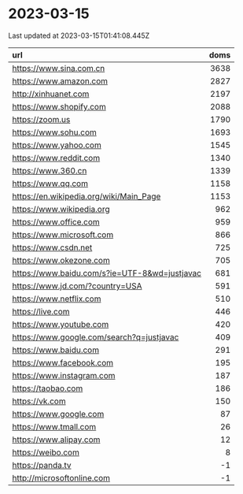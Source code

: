 # 2023-03-15

<!-- BEGIN -->
Last updated at 2023-03-15T01:41:08.445Z

url | doms
:- | -:
https://www.sina.com.cn | 3638
https://www.amazon.com | 2827
http://xinhuanet.com | 2197
https://www.shopify.com | 2088
https://zoom.us | 1790
https://www.sohu.com | 1693
https://www.yahoo.com | 1545
https://www.reddit.com | 1340
https://www.360.cn | 1339
https://www.qq.com | 1158
https://en.wikipedia.org/wiki/Main_Page | 1153
https://www.wikipedia.org | 962
https://www.office.com | 959
https://www.microsoft.com | 866
https://www.csdn.net | 725
https://www.okezone.com | 705
https://www.baidu.com/s?ie=UTF-8&wd=justjavac | 681
https://www.jd.com/?country=USA | 591
https://www.netflix.com | 510
https://live.com | 446
https://www.youtube.com | 420
https://www.google.com/search?q=justjavac | 409
https://www.baidu.com | 291
https://www.facebook.com | 195
https://www.instagram.com | 187
https://taobao.com | 186
https://vk.com | 150
https://www.google.com | 87
https://www.tmall.com | 26
https://www.alipay.com | 12
https://weibo.com | 8
https://panda.tv | -1
http://microsoftonline.com | -1
<!-- END -->
